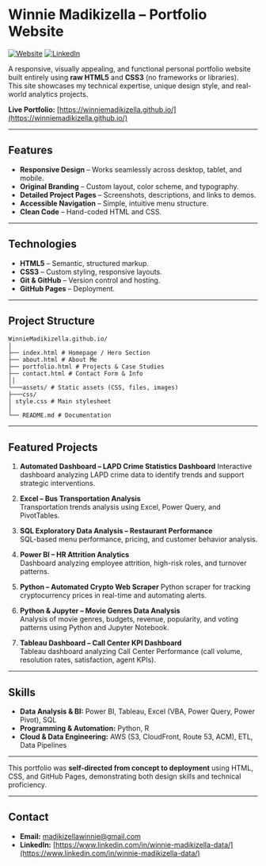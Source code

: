 # Winnie Madikizella – Portfolio Website

[![Website](https://img.shields.io/badge/Portfolio-Live-brightgreen)](https://winniemadikizella.github.io/)
[![LinkedIn](https://img.shields.io/badge/LinkedIn-Winnie_Madikizella-blue)](https://www.linkedin.com/in/winnie-madikizella-data/)

A responsive, visually appealing, and functional personal portfolio website built entirely using **raw HTML5** and **CSS3** (no frameworks or libraries).  
This site showcases my technical expertise, unique design style, and real-world analytics projects.

**Live Portfolio:** [https://winniemadikizella.github.io/](https://winniemadikizella.github.io/)

---

## Features
- **Responsive Design** – Works seamlessly across desktop, tablet, and mobile.
- **Original Branding** – Custom layout, color scheme, and typography.
- **Detailed Project Pages** – Screenshots, descriptions, and links to demos.
- **Accessible Navigation** – Simple, intuitive menu structure.
- **Clean Code** – Hand-coded HTML and CSS.

---

## Technologies
- **HTML5** – Semantic, structured markup.
- **CSS3** – Custom styling, responsive layouts.
- **Git & GitHub** – Version control and hosting.
- **GitHub Pages** – Deployment.

---

## Project Structure
```
WinnieMadikizella.github.io/
│
├── index.html # Homepage / Hero Section
├── about.html # About Me
├── portfolio.html # Projects & Case Studies
├── contact.html # Contact Form & Info
││
└───assets/ # Static assets (CSS, files, images)
├───css/
│ style.css # Main stylesheet
│
└── README.md # Documentation
```

---

## Featured Projects

1. **Automated Dashboard – LAPD Crime Statistics Dashboard**
   Interactive dashboard analyzing LAPD crime data to identify trends and support strategic interventions.

2. **Excel – Bus Transportation Analysis**  
   Transportation trends analysis using Excel, Power Query, and PivotTables.  

3. **SQL Exploratory Data Analysis – Restaurant Performance**  
   SQL-based menu performance, pricing, and customer behavior analysis.  

4. **Power BI – HR Attrition Analytics**  
   Dashboard analyzing employee attrition, high-risk roles, and turnover patterns.  

5. **Python – Automated Crypto Web Scraper** 
   Python scraper for tracking cryptocurrency prices in real-time and automating alerts.

6. **Python & Jupyter – Movie Genres Data Analysis**  
   Analysis of movie genres, budgets, revenue, popularity, and voting patterns using Python and Jupyter Notebook.  

7. **Tableau Dashboard – Call Center KPI Dashboard**  
   Tableau dashboard analyzing Call Center Performance (call volume, resolution rates, satisfaction, agent KPIs).  

---

## Skills
- **Data Analysis & BI:** Power BI, Tableau, Excel (VBA, Power Query, Power Pivot), SQL  
- **Programming & Automation:** Python, R  
- **Cloud & Data Engineering:** AWS (S3, CloudFront, Route 53, ACM), ETL, Data Pipelines  

---

This portfolio was **self-directed from concept to deployment** using HTML, CSS, and GitHub Pages, demonstrating both design skills and technical proficiency.

---

## Contact
- **Email:** madikizellawinnie@gmail.com  
- **LinkedIn:** [https://www.linkedin.com/in/winnie-madikizella-data/](https://www.linkedin.com/in/winnie-madikizella-data/)    
